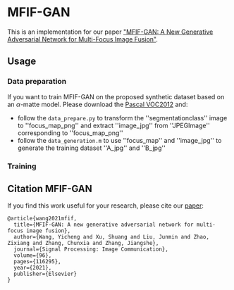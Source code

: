 # MFIF-GAN
This is an implementation for our paper ["MFIF-GAN: A New Generative Adversarial Network for Multi-Focus Image Fusion"](https://www.sciencedirect.com/science/article/abs/pii/S0923596521001260).
## Usage
### Data preparation
If you want to train MFIF-GAN on the proposed synthetic dataset based on an $\alpha$-matte model. Please download the [Pascal VOC2012](https://pjreddie.com/projects/pascal-voc-dataset-mirror/) and:
* follow the ```data_prepare.py``` to transform the ''segmentationclass'' image to ''focus_map_png'' and extract ''image_jpg'' from ''JPEGImage'' corresponding to ''focus_map_png''
* follow the ```data_generation.m``` to use ''focus_map'' and ''image_jpg'' to generate the training dataset ''A_jpg'' and ''B_jpg''
### Training


## Citation MFIF-GAN
If you find this work useful for your research, please cite our [paper](https://www.sciencedirect.com/science/article/abs/pii/S0923596521001260):
```
@article{wang2021mfif,
  title={MFIF-GAN: A new generative adversarial network for multi-focus image fusion},
  author={Wang, Yicheng and Xu, Shuang and Liu, Junmin and Zhao, Zixiang and Zhang, Chunxia and Zhang, Jiangshe},
  journal={Signal Processing: Image Communication},
  volume={96},
  pages={116295},
  year={2021},
  publisher={Elsevier}
}
```